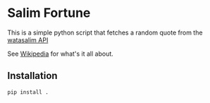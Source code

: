 # Salim Fortune

This is a simple python script that fetches a random quote from the [watasalim API](https://watasalim.vercel.app)

See [Wikipedia](https://en.wikipedia.org/wiki/Salim_(Thai_slang)) for what's it all about.

## Installation

```bash
pip install .
```
